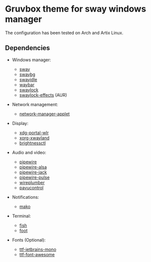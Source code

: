 # Gruvbox theme for sway windows manager

The configuration has been tested on Arch and Artix Linux.

## Dependencies

- Windows manager:
    - [sway](https://archlinux.org/packages/community/x86_64/sway/)
    - [swaybg](https://archlinux.org/packages/community/x86_64/swaybg/)
    - [swayidle](https://archlinux.org/packages/community/x86_64/swayidle/)
    - [waybar](https://archlinux.org/packages/community/x86_64/waybar/)
    - [swaylock](https://archlinux.org/packages/community/x86_64/swaylock/)
    - [swaylock-effects](https://aur.archlinux.org/packages/swaylock-effects) (AUR)

- Network management:
    - [network-manager-applet](https://archlinux.org/packages/extra/x86_64/network-manager-applet/)

- Display:
    - [xdg-portal-wlr](https://archlinux.org/packages/community/x86_64/xdg-desktop-portal-wlr/)
    - [xorg-xwayland](https://archlinux.org/packages/extra/x86_64/xorg-xwayland/)
    - [brightnessctl](https://archlinux.org/packages/community/x86_64/brightnessctl/)

- Audio and video:
    - [pipewire](https://archlinux.org/packages/extra/x86_64/pipewire/)
    - [pipewire-alsa](https://archlinux.org/packages/extra/x86_64/pipewire-alsa/)
    - [pipewire-jack](https://archlinux.org/packages/extra/x86_64/pipewire-jack/)
    - [pipewire-pulse](https://archlinux.org/packages/extra/x86_64/pipewire-pulse/)
    - [wireplumber](https://archlinux.org/packages/extra/x86_64/wireplumber/)
    - [pavucontrol](https://archlinux.org/packages/extra/x86_64/pavucontrol/)

- Notifications:
    - [mako](https://archlinux.org/packages/community/x86_64/mako/)

- Terminal:
    - [fish](https://archlinux.org/packages/community/x86_64/fish/)
    - [foot](https://archlinux.org/packages/community/x86_64/foot/)

- Fonts (Optional):
    - [ttf-jetbrains-mono](https://archlinux.org/packages/community/any/ttf-jetbrains-mono/)
    - [ttf-font-awesome](https://archlinux.org/packages/community/any/ttf-font-awesome/)
